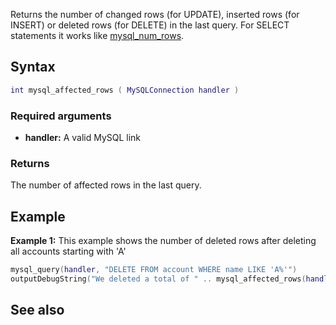<pageclass class="#AA7592" subcaption="MTA-MySQL Module"></pageclass>

Returns the number of changed rows (for UPDATE), inserted rows (for INSERT) or deleted rows (for DELETE) in the last query. For SELECT statements it works like [mysql\_num\_rows](/docs/modules/mta-mysql/mysql_num_rows.md "wikilink").

Syntax
------

``` lua
int mysql_affected_rows ( MySQLConnection handler )
```

### Required arguments

-   **handler:** A valid MySQL link

### Returns

The number of affected rows in the last query.

Example
-------

**Example 1:** This example shows the number of deleted rows after deleting all accounts starting with 'A'

``` lua
mysql_query(handler, "DELETE FROM account WHERE name LIKE 'A%'")
outputDebugString("We deleted a total of " .. mysql_affected_rows(handle) .. " accounts starting with 'A'")
```

See also
--------
